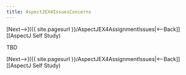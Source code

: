 ```yaml
---
title: AspectJEX4IssuesConcerns
---
```

[Next-->]({{ site.pagesurl }}/AspectJEX4AssignmentIssues|<--Back]] [[AspectJ Self Study)

TBD

[Next-->]({{ site.pagesurl }}/AspectJEX4AssignmentIssues|<--Back]] [[AspectJ Self Study)